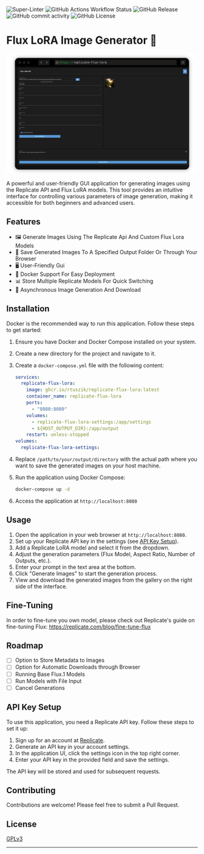 ![Super-Linter](https://github.com/rtuszik/replicate-flux-lora/actions/workflows/super-linter.yml/badge.svg)
![GitHub Actions Workflow Status](https://img.shields.io/github/actions/workflow/status/rtuszik/replicate-flux-lora/docker-build-push.yml)
![GitHub Release](https://img.shields.io/github/v/release/rtuszik/replicate-flux-lora)
![GitHub commit activity](https://img.shields.io/github/commit-activity/w/rtuszik/replicate-flux-lora)
![GitHub License](https://img.shields.io/github/license/rtuszik/replicate-flux-lora)

# Flux LoRA Image Generator 🚀

![Application Screenshot](assets/main-page.png)

A powerful and user-friendly GUI application for generating images using the Replicate API and Flux LoRA models. This tool provides an intuitive interface for controlling various parameters of image generation, making it accessible for both beginners and advanced users.

## Features

- 🖼️ Generate Images Using The Replicate Api And Custom Flux Lora Models
- 💾 Save Generated Images To A Specified Output Folder Or Through Your Browser
- 🖥️ User-Friendly Gui
- 🐳 Docker Support For Easy Deployment
- 📊 Store Multiple Replicate Models For Quick Switching
- 🔄 Asynchronous Image Generation And Download

## Installation

Docker is the recommended way to run this application. Follow these steps to get started:

1. Ensure you have Docker and Docker Compose installed on your system.

2. Create a new directory for the project and navigate to it.

3. Create a `docker-compose.yml` file with the following content:

   ```yaml
   services:
     replicate-flux-lora:
       image: ghcr.io/rtuszik/replicate-flux-lora:latest
       container_name: replicate-flux-lora
       ports:
         - "8080:8080"
       volumes:
         - replicate-flux-lora-settings:/app/settings
         - ${HOST_OUTPUT_DIR}:/app/output
       restart: unless-stopped
   volumes:
     replicate-flux-lora-settings:
   ```

4. Replace `/path/to/your/output/directory` with the actual path where you want to save the generated images on your host machine.

5. Run the application using Docker Compose:

   ```bash
   docker-compose up -d
   ```

6. Access the application at `http://localhost:8080`

## Usage

1. Open the application in your web browser at `http://localhost:8080`.
2. Set up your Replicate API key in the settings (see [API Key Setup](#api-key-setup)).
3. Add a Replicate LoRA model and select it from the dropdown.
4. Adjust the generation parameters (Flux Model, Aspect Ratio, Number of Outputs, etc.).
5. Enter your prompt in the text area at the bottom.
6. Click "Generate Images" to start the generation process.
7. View and download the generated images from the gallery on the right side of the interface.

## Fine-Tuning

In order to fine-tune you own model, please check out Replicate's guide on fine-tuning Flux:
<https://replicate.com/blog/fine-tune-flux>

## Roadmap

- [ ] Option to Store Metadata to Images
- [ ] Option for Automatic Downloads through Browser
- [ ] Running Base Flux.1 Models
- [ ] Run Models with File Input
- [ ] Cancel Generations

## API Key Setup

To use this application, you need a Replicate API key. Follow these steps to set it up:

1. Sign up for an account at [Replicate](https://replicate.com/).
2. Generate an API key in your account settings.
3. In the application UI, click the settings icon in the top right corner.
4. Enter your API key in the provided field and save the settings.

The API key will be stored and used for subsequent requests.

## Contributing

Contributions are welcome! Please feel free to submit a Pull Request.

## License

[GPLv3](LICENSE)

---
